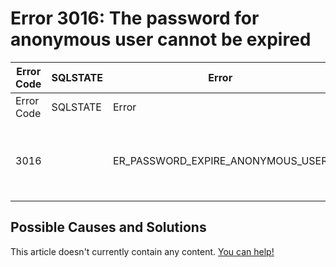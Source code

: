 
# Error 3016: The password for anonymous user cannot be expired


| Error Code | SQLSTATE | Error | Description |
| --- | --- | --- | --- |
| Error Code | SQLSTATE | Error | Description |
| 3016 |  | ER_PASSWORD_EXPIRE_ANONYMOUS_USER | The password for anonymous user cannot be expired. |




## Possible Causes and Solutions


This article doesn't currently contain any content. [You can help!](/kb/en/writing-and-editing-knowledge-base-articles/)

